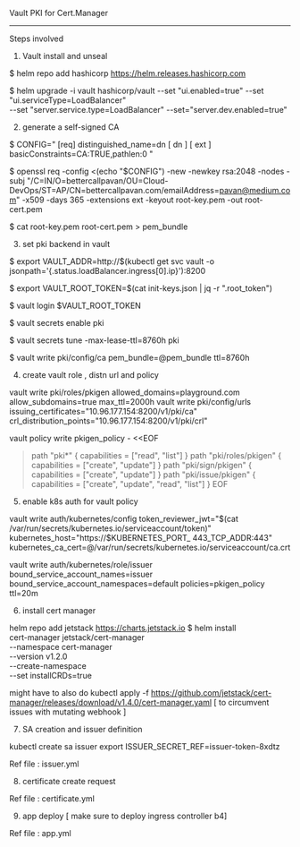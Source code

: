 Vault PKI for Cert.Manager
***************************

Steps involved

1) Vault install and unseal

$ helm repo add hashicorp https://helm.releases.hashicorp.com

$ helm upgrade -i vault hashicorp/vault --set "ui.enabled=true" --set "ui.serviceType=LoadBalancer" \
--set "server.service.type=LoadBalancer"  --set="server.dev.enabled=true"

2) generate a self-signed CA

$ CONFIG="
  [req]
  distinguished_name=dn
  [ dn ]
  [ ext ]
  basicConstraints=CA:TRUE,pathlen:0
  "

$ openssl req -config <(echo "$CONFIG") -new -newkey rsa:2048 -nodes \-subj "/C=IN/O=bettercallpavan/OU=Cloud-DevOps/ST=AP/CN=bettercallpavan.com/emailAddress=pavan@medium.com" -x509 -days 365 -extensions ext -keyout root-key.pem -out root-cert.pem

$ cat root-key.pem root-cert.pem > pem_bundle


3) set pki backend in vault

$ export VAULT_ADDR=http://$(kubectl get svc vault -o jsonpath='{.status.loadBalancer.ingress[0].ip}'):8200

$ export VAULT_ROOT_TOKEN=$(cat init-keys.json | jq -r ".root_token")

$ vault login $VAULT_ROOT_TOKEN

$ vault secrets enable pki

$ vault secrets tune -max-lease-ttl=8760h pki

$ vault write pki/config/ca pem_bundle=@pem_bundle ttl=8760h

4) create vault role , distn url and policy 

vault write pki/roles/pkigen allowed_domains=playground.com allow_subdomains=true max_ttl=2000h
vault write pki/config/urls issuing_certificates="10.96.177.154:8200/v1/pki/ca" crl_distribution_points="10.96.177.154:8200/v1/pki/crl"

vault policy write pkigen_policy - <<EOF
> path "pki*"                        { capabilities = ["read", "list"] }
> path "pki/roles/pkigen"   { capabilities = ["create", "update"] }
> path "pki/sign/pkigen"    { capabilities = ["create", "update"] }
> path "pki/issue/pkigen"   { capabilities = ["create", "update", "read", "list"] }
> EOF

5) enable k8s auth for vault policy

vault write auth/kubernetes/config token_reviewer_jwt="$(cat /var/run/secrets/kubernetes.io/serviceaccount/token)" kubernetes_host="https://$KUBERNETES_PORT_
443_TCP_ADDR:443" kubernetes_ca_cert=@/var/run/secrets/kubernetes.io/serviceaccount/ca.crt

vault write auth/kubernetes/role/issuer bound_service_account_names=issuer bound_service_account_namespaces=default policies=pkigen_policy ttl=20m

6) install cert manager

helm repo add jetstack https://charts.jetstack.io
$ helm install \
  cert-manager jetstack/cert-manager \
  --namespace cert-manager \
  --version v1.2.0 \
  --create-namespace \
  --set installCRDs=true

might have to also do kubectl apply -f https://github.com/jetstack/cert-manager/releases/download/v1.4.0/cert-manager.yaml [ to circumvent issues with mutating webhook ]

7) SA creation and issuer definition 

kubectl create sa issuer
export ISSUER_SECRET_REF=issuer-token-8xdtz

Ref file : issuer.yml

8) certificate create request

Ref file : certificate.yml

9) app deploy [ make sure to deploy ingress controller b4]

Ref file : app.yml


